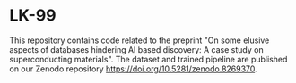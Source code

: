 # LK-99
 This repository contains code related to the preprint "On some elusive aspects of databases hindering AI based discovery: A case study on superconducting materials". The dataset and trained pipeline are published on our Zenodo repository https://doi.org/10.5281/zenodo.8269370.

